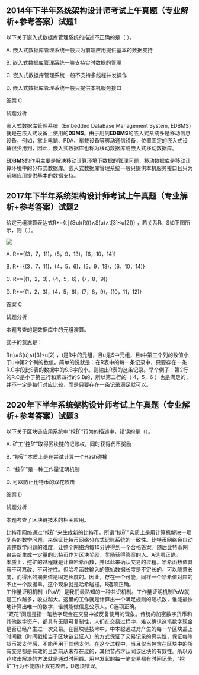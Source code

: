 ## 2014年下半年系统架构设计师考试上午真题（专业解析+参考答案）试题1

以下关于嵌入式数据库管理系统的描述不正确的是（  ）。

  

  

A. 嵌入式数据库管理系统一般只为前端应用提供基本的数据支持  

B. 嵌入式数据库管理系统一般支持实时数据的管理  

C. 嵌入式数据库管理系统一般不支持多线程并发操作  

D. 嵌入式数据库管理系统一般只提供本机服务接口  

  

答案 C  

试题分析  

嵌入式数据库管理系统（Embedded DataBase Management System, EDBMS）就是在嵌入式设备上使用的**DBMS**。由于用到**EDBMS**的嵌入式系统多是移动信息设备，例如，掌上电脑、PDA、车载设备等移动通信设备，位置固定的嵌入式设备很少用到，因此，嵌入式数据库也称为移动数据库或嵌入式移动数据库。

**EDBMS**的作用主要是解决移动计算环境下数据的管理问题，移动数据库是移动计算环境中的分布式数据库。嵌入式数据库管理系统一般只提供本机服务接口且只为前端应用提供基本的数据支持。

## 2017年下半年系统架构设计师考试上午真题（专业解析+参考答案）试题2

给定元组演算表达式R*={t│(Эu)(R(t)∧S(u)∧t\[3\]<u\[2\])} ，若关系R、S如下图所示，则（  ）。  

![](https://cdn.jsdelivr.net/gh/e9ab98e991ab/architecture@assets/assets/966995ee4a1a4c7ea0788ea3eac95398_.png)

  

A. R*={(3，7，11)，(5，9，13)，(6，10，14)}  

B. R*={(3，7，11)，(4，5，6)，(5，9，13)，(6，10，14)}  

C. R*={(1，2，3)，(4，5，6)，(7，8，9)}  

D. R*={(1，2，3)，(4，5，6)，(7，8，9)，(10，11，12)}  

  

答案 C  

试题分析  

本题考查的是数据库中的元组演算。  

式子的意思是：

R(t)∧S(u)∧t\[3\]<u\[2\] ，t是R中的元组，且u是S中元组，且t中第三个列的数值小于u中第2个列的数值。简单的说就是：在R表中的每一条记录中，只要存在一条R.C字段比S表的数据中的S.B字段小。则输出R表的这条记录。举个例子：第2行的R.C是小于第三行和第四行的S.B的，所以第二行的（ 4，5，6 ）也是满足的，并不一定是每行对应比较，而是只要存在一条记录满足就可以。

## 2020年下半年系统架构设计师考试上午真题（专业解析+参考答案）试题3

以下关于区块链应用系统中“挖矿”行为的描述中，错误的是（）。  

  

A. 矿工“挖矿”取得区块链的记账权，同时获得代币奖励  

B. “挖矿”本质上是在尝试计算一个Hash碰撞  

C. “挖矿”是一种工作量证明机制  

D. 可以防止比特币的双花攻击  

  

答案 D  

试题分析  

本题考查了区块链技术的相关应用。

比特币网络通过“挖矿”来生成新的比特币。所谓“挖矿”实质上是用计算机解决一项复杂的数学问题，来保证比特币网络分布式记账系统的一致性。比特币网络会自动调整数学问题的难度，让整个网络约每10分钟得到一个合格答案。随后比特币网络会新生成一定量的比特币作为区块奖励，奖励获得答案的人。A选项正确。  
本质上，挖矿的过程就是计算哈希函数，并以此来确认交易的过程。哈希函数值具有不可篡改、不可逆性。但哈希函数输入的原始数据长度是不定长的，可以随意长度，而得出的摘要值是固定长度的。因此，存在一个可能，同样一个哈希值对应的不止一个数据串。这个现象就是哈希碰撞。B选项正确。  
工作量证明机制（PoW）是我们最熟知的一种共识机制。工作量证明机制PoW就是工作越多，收益越大。这里的工作就是计算出一个满足规则的随机数，谁能最快地计算出唯一的数字，谁就能做信息公示人。C选项正确。  
“双花”问题是指一笔数字现金在交易中被反复使用的现象。传统的加密数字货币和其他数字资产，都具有无限可复制性，人们在交易过程中，难以确认这笔数字现金是否已经产生过一次交易。在区块链技术中，中本聪通过对产生的每一个区块盖上时间戳（时间戳相当于区块链公证人）的方式保证了交易记录的真实性，保证每笔货币被支付后，不能再用于其他支付。在这个过程中，当且仅当包含在区块中的所有交易都是有效的且之前从未存在过的，其他节点才认同该区块的有效性。所以双花攻击解决的方法就是通过时间戳。用户发起的每一笔交易都有时间记录，“挖矿”行为不能防止双花攻击，D选项错误。  

